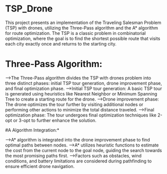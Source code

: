 # TSP_Drone

This project presents an implementation of the Traveling Salesman Problem (TSP) with drones, utilizing the Three-Pass algorithm and the A* algorithm for route optimization. The TSP is a classic problem in combinatorial optimization, where the goal is to find the shortest possible route that visits each city exactly once and returns to the starting city.

# Three-Pass Algorithm:

-->The Three-Pass algorithm divides the TSP with drones problem into three distinct phases: initial TSP tour generation, drone improvement       phase, and final optimization phase.
-->Initial TSP tour generation: A basic TSP tour is generated using heuristics like Nearest Neighbor or Minimum Spanning Tree to create a       starting route for the drone.
-->Drone improvement phase: The drone optimizes the tour further by visiting additional nodes or performing other actions to minimize the       total distance traveled.
-->Final optimization phase: The tour undergoes final optimization techniques like 2-opt or 3-opt to further enhance the solution.

#A Algorithm Integration:*

-->A* algorithm is integrated into the drone improvement phase to find optimal paths between nodes.
-->A* utilizes heuristic functions to estimate the cost from the current node to the goal node, guiding the search towards the most              promising paths first.
-->Factors such as obstacles, wind conditions, and battery limitations are considered during pathfinding to ensure efficient drone               navigation.
